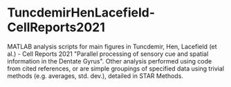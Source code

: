 # TuncdemirHenLacefield-CellReports2021

MATLAB analysis scripts for main figures in Tuncdemir, Hen, Lacefield (et al.) - Cell Reports 2021 
"Parallel processing of sensory cue and spatial information in the Dentate Gyrus". 
Other analysis performed using code from cited references, 
or are simple groupings of specified data using trivial methods (e.g. averages, std. dev.), 
detailed in STAR Methods.
